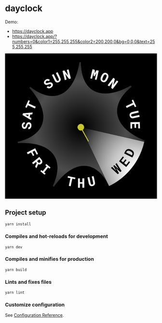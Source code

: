# dayclock

Demo: 
* https://dayclock.app
* https://dayclock.app/?numbers=0&color1=255,255,255&color2=200,200,0&bg=0,0,0&text=255,255,255

![demo](demo/dayclock.png "dayclock")

## Project setup
```
yarn install
```

### Compiles and hot-reloads for development
```
yarn dev
```

### Compiles and minifies for production
```
yarn build
```

### Lints and fixes files
```
yarn lint
```

### Customize configuration
See [Configuration Reference](https://cli.vuejs.org/config/).
